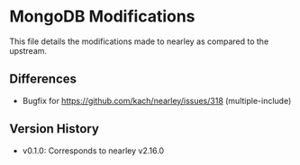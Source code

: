 # MongoDB Modifications

This file details the modifications made to nearley as compared to the upstream.

## Differences

- Bugfix for https://github.com/kach/nearley/issues/318 (multiple-include)

## Version History

- v0.1.0: Corresponds to nearley v2.16.0

